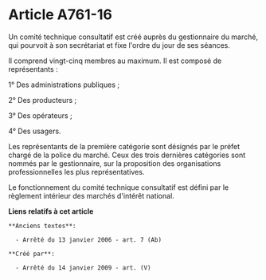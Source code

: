 # Article A761-16

Un comité technique consultatif est créé auprès du gestionnaire du marché, qui pourvoit à son secrétariat et fixe l'ordre du
jour de ses séances.

Il comprend vingt-cinq membres au maximum. Il est composé de représentants :

1° Des administrations publiques ;

2° Des producteurs ;

3° Des opérateurs ;

4° Des usagers.

Les représentants de la première catégorie sont désignés par le préfet chargé de la police du marché. Ceux des trois
dernières catégories sont nommés par le gestionnaire, sur la proposition des organisations professionnelles les plus
représentatives.

Le fonctionnement du comité technique consultatif est défini par le règlement intérieur des marchés d'intérêt national.

**Liens relatifs à cet article**

	**Anciens textes**:

	  - Arrêté du 13 janvier 2006 - art. 7 (Ab)

	**Créé par**:

	  - Arrêté du 14 janvier 2009 - art. (V)
